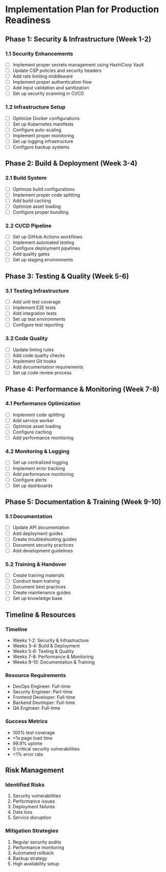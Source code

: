 # Implementation Plan for Production Readiness

## Phase 1: Security & Infrastructure (Week 1-2)

### 1.1 Security Enhancements

- [ ] Implement proper secrets management using HashiCorp Vault
- [ ] Update CSP policies and security headers
- [ ] Add rate limiting middleware
- [ ] Implement proper authentication flow
- [ ] Add input validation and sanitization
- [ ] Set up security scanning in CI/CD

### 1.2 Infrastructure Setup

- [ ] Optimize Docker configurations
- [ ] Set up Kubernetes manifests
- [ ] Configure auto-scaling
- [ ] Implement proper monitoring
- [ ] Set up logging infrastructure
- [ ] Configure backup systems

## Phase 2: Build & Deployment (Week 3-4)

### 2.1 Build System

- [ ] Optimize build configurations
- [ ] Implement proper code splitting
- [ ] Add build caching
- [ ] Optimize asset loading
- [ ] Configure proper bundling

### 2.2 CI/CD Pipeline

- [ ] Set up GitHub Actions workflows
- [ ] Implement automated testing
- [ ] Configure deployment pipelines
- [ ] Add quality gates
- [ ] Set up staging environments

## Phase 3: Testing & Quality (Week 5-6)

### 3.1 Testing Infrastructure

- [ ] Add unit test coverage
- [ ] Implement E2E tests
- [ ] Add integration tests
- [ ] Set up test environments
- [ ] Configure test reporting

### 3.2 Code Quality

- [ ] Update linting rules
- [ ] Add code quality checks
- [ ] Implement Git hooks
- [ ] Add documentation requirements
- [ ] Set up code review process

## Phase 4: Performance & Monitoring (Week 7-8)

### 4.1 Performance Optimization

- [ ] Implement code splitting
- [ ] Add service worker
- [ ] Optimize asset loading
- [ ] Configure caching
- [ ] Add performance monitoring

### 4.2 Monitoring & Logging

- [ ] Set up centralized logging
- [ ] Implement error tracking
- [ ] Add performance monitoring
- [ ] Configure alerts
- [ ] Set up dashboards

## Phase 5: Documentation & Training (Week 9-10)

### 5.1 Documentation

- [ ] Update API documentation
- [ ] Add deployment guides
- [ ] Create troubleshooting guides
- [ ] Document security practices
- [ ] Add development guidelines

### 5.2 Training & Handover

- [ ] Create training materials
- [ ] Conduct team training
- [ ] Document best practices
- [ ] Create maintenance guides
- [ ] Set up knowledge base

## Timeline & Resources

### Timeline

- Weeks 1-2: Security & Infrastructure
- Weeks 3-4: Build & Deployment
- Weeks 5-6: Testing & Quality
- Weeks 7-8: Performance & Monitoring
- Weeks 9-10: Documentation & Training

### Resource Requirements

- DevOps Engineer: Full-time
- Security Engineer: Part-time
- Frontend Developer: Full-time
- Backend Developer: Full-time
- QA Engineer: Full-time

### Success Metrics

- 100% test coverage
- <1s page load time
- 99.9% uptime
- 0 critical security vulnerabilities
- <1% error rate

## Risk Management

### Identified Risks

1. Security vulnerabilities
2. Performance issues
3. Deployment failures
4. Data loss
5. Service disruption

### Mitigation Strategies

1. Regular security audits
2. Performance monitoring
3. Automated rollback
4. Backup strategy
5. High availability setup
